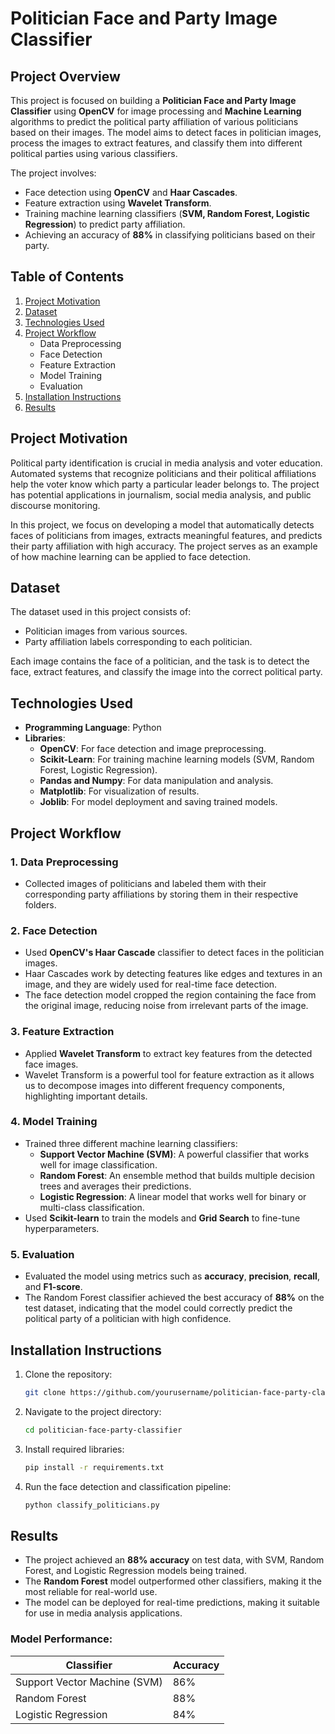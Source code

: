 # Politician Face and Party Image Classifier

## Project Overview
This project is focused on building a **Politician Face and Party Image Classifier** using **OpenCV** for image processing and **Machine Learning** algorithms to predict the political party affiliation of various politicians based on their images. The model aims to detect faces in politician images, process the images to extract features, and classify them into different political parties using various classifiers.

The project involves:
- Face detection using **OpenCV** and **Haar Cascades**.
- Feature extraction using **Wavelet Transform**.
- Training machine learning classifiers (**SVM, Random Forest, Logistic Regression**) to predict party affiliation.
- Achieving an accuracy of **88%** in classifying politicians based on their party.

## Table of Contents
1. [Project Motivation](#project-motivation)
2. [Dataset](#dataset)
3. [Technologies Used](#technologies-used)
4. [Project Workflow](#project-workflow)
    - Data Preprocessing
    - Face Detection
    - Feature Extraction
    - Model Training
    - Evaluation
5. [Installation Instructions](#installation-instructions)
6. [Results](#results)

## Project Motivation
Political party identification is crucial in media analysis and voter education. Automated systems that recognize politicians and their political affiliations help the voter know which party a particular leader belongs to. The project has potential applications in journalism, social media analysis, and public discourse monitoring.

In this project, we focus on developing a model that automatically detects faces of politicians from images, extracts meaningful features, and predicts their party affiliation with high accuracy. The project serves as an example of how machine learning can be applied to face detection.

## Dataset
The dataset used in this project consists of:
- Politician images from various sources.
- Party affiliation labels corresponding to each politician.
  
Each image contains the face of a politician, and the task is to detect the face, extract features, and classify the image into the correct political party.

## Technologies Used
- **Programming Language**: Python
- **Libraries**:
  - **OpenCV**: For face detection and image preprocessing.
  - **Scikit-Learn**: For training machine learning models (SVM, Random Forest, Logistic Regression).
  - **Pandas and Numpy**: For data manipulation and analysis.
  - **Matplotlib**: For visualization of results.
  - **Joblib**: For model deployment and saving trained models.

## Project Workflow

### 1. Data Preprocessing
- Collected images of politicians and labeled them with their corresponding party affiliations by storing them in their respective folders.
  
### 2. Face Detection
- Used **OpenCV's Haar Cascade** classifier to detect faces in the politician images.
- Haar Cascades work by detecting features like edges and textures in an image, and they are widely used for real-time face detection.
- The face detection model cropped the region containing the face from the original image, reducing noise from irrelevant parts of the image.

### 3. Feature Extraction
- Applied **Wavelet Transform** to extract key features from the detected face images.
- Wavelet Transform is a powerful tool for feature extraction as it allows us to decompose images into different frequency components, highlighting important details.
  
### 4. Model Training
- Trained three different machine learning classifiers:
  - **Support Vector Machine (SVM)**: A powerful classifier that works well for image classification.
  - **Random Forest**: An ensemble method that builds multiple decision trees and averages their predictions.
  - **Logistic Regression**: A linear model that works well for binary or multi-class classification.
- Used **Scikit-learn** to train the models and **Grid Search** to fine-tune hyperparameters.

### 5. Evaluation
- Evaluated the model using metrics such as **accuracy**, **precision**, **recall**, and **F1-score**.
- The Random Forest classifier achieved the best accuracy of **88%** on the test dataset, indicating that the model could correctly predict the political party of a politician with high confidence.

## Installation Instructions

1. Clone the repository:
   ```bash
   git clone https://github.com/yourusername/politician-face-party-classifier.git
   ```

2. Navigate to the project directory:
   ```bash
   cd politician-face-party-classifier
   ```

3. Install required libraries:
   ```bash
   pip install -r requirements.txt
   ```

4. Run the face detection and classification pipeline:
   ```bash
   python classify_politicians.py
   ```

## Results
- The project achieved an **88% accuracy** on test data, with SVM, Random Forest, and Logistic Regression models being trained.
- The **Random Forest** model outperformed other classifiers, making it the most reliable for real-world use.
- The model can be deployed for real-time predictions, making it suitable for use in media analysis applications.

### Model Performance:

| Classifier        | Accuracy |
|-------------------|----------|
| Support Vector Machine (SVM) | 86%      |
| Random Forest     | 88%      |
| Logistic Regression | 84%    |


